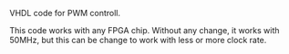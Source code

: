 VHDL code for PWM controll.

This code works with any FPGA chip. Without any change, it works with 50MHz, but this can be change to work with less or more clock rate.
